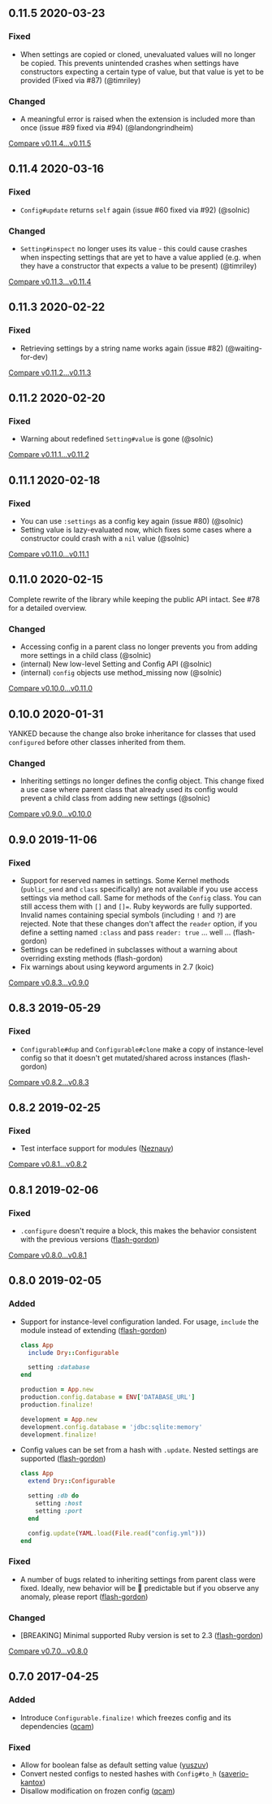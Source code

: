 ## 0.11.5 2020-03-23


### Fixed

- When settings are copied or cloned, unevaluated values will no longer be copied. This prevents unintended crashes when settings have constructors expecting a certain type of value, but that value is yet to be provided (Fixed via #87) (@timriley)

### Changed

- A meaningful error is raised when the extension is included more than once (issue #89 fixed via #94) (@landongrindheim)

[Compare v0.11.4...v0.11.5](https://github.com/dry-rb/dry-configurable/compare/v0.11.4...v0.11.5)

## 0.11.4 2020-03-16


### Fixed

- `Config#update` returns `self` again (issue #60 fixed via #92) (@solnic)

### Changed

- `Setting#inspect` no longer uses its value - this could cause crashes when inspecting settings that are yet to have a value applied (e.g. when they have a constructor that expects a value to be present) (@timriley)

[Compare v0.11.3...v0.11.4](https://github.com/dry-rb/dry-configurable/compare/v0.11.3...v0.11.4)

## 0.11.3 2020-02-22


### Fixed

- Retrieving settings by a string name works again (issue #82) (@waiting-for-dev)


[Compare v0.11.2...v0.11.3](https://github.com/dry-rb/dry-configurable/compare/v0.11.2...v0.11.3)

## 0.11.2 2020-02-20


### Fixed

- Warning about redefined `Setting#value` is gone (@solnic)


[Compare v0.11.1...v0.11.2](https://github.com/dry-rb/dry-configurable/compare/v0.11.1...v0.11.2)

## 0.11.1 2020-02-18


### Fixed

- You can use `:settings` as a config key again (issue #80) (@solnic)
- Setting value is lazy-evaluated now, which fixes some cases where a constructor could crash with a `nil` value (@solnic)


[Compare v0.11.0...v0.11.1](https://github.com/dry-rb/dry-configurable/compare/v0.11.0...v0.11.1)

## 0.11.0 2020-02-15

Complete rewrite of the library while keeping the public API intact. See #78 for a detailed overview.

### Changed

- Accessing config in a parent class no longer prevents you from adding more settings in a child class (@solnic)
- (internal) New low-level Setting and Config API (@solnic)
- (internal) `config` objects use method_missing now (@solnic)

[Compare v0.10.0...v0.11.0](https://github.com/dry-rb/dry-configurable/compare/v0.10.0...v0.11.0)

## 0.10.0 2020-01-31

YANKED because the change also broke inheritance for classes that used `configured` before other classes inherited from them.

### Changed

- Inheriting settings no longer defines the config object. This change fixed a use case where parent class that already used its config would prevent a child class from adding new settings (@solnic)

[Compare v0.9.0...v0.10.0](https://github.com/dry-rb/dry-configurable/compare/v0.9.0...v0.10.0)

## 0.9.0 2019-11-06


### Fixed

- Support for reserved names in settings. Some Kernel methods (`public_send` and `class` specifically) are not available if you use access settings via method call. Same for methods of the `Config` class. You can still access them with `[]` and `[]=`. Ruby keywords are fully supported. Invalid names containing special symbols (including `!` and `?`) are rejected. Note that these changes don't affect the `reader` option, if you define a setting named `:class` and pass `reader: true` ... well ... (flash-gordon)
- Settings can be redefined in subclasses without a warning about overriding exsting methods (flash-gordon)
- Fix warnings about using keyword arguments in 2.7 (koic)


[Compare v0.8.3...v0.9.0](https://github.com/dry-rb/dry-configurable/compare/v0.8.3...v0.9.0)

## 0.8.3 2019-05-29


### Fixed

- `Configurable#dup` and `Configurable#clone` make a copy of instance-level config so that it doesn't get mutated/shared across instances (flash-gordon)


[Compare v0.8.2...v0.8.3](https://github.com/dry-rb/dry-configurable/compare/v0.8.2...v0.8.3)

## 0.8.2 2019-02-25


### Fixed

- Test interface support for modules ([Neznauy](https://github.com/Neznauy))


[Compare v0.8.1...v0.8.2](https://github.com/dry-rb/dry-configurable/compare/v0.8.1...v0.8.2)

## 0.8.1 2019-02-06


### Fixed

- `.configure` doesn't require a block, this makes the behavior consistent with the previous versions ([flash-gordon](https://github.com/flash-gordon))


[Compare v0.8.0...v0.8.1](https://github.com/dry-rb/dry-configurable/compare/v0.8.0...v0.8.1)

## 0.8.0 2019-02-05


### Added

- Support for instance-level configuration landed. For usage, `include` the module instead of extending ([flash-gordon](https://github.com/flash-gordon))

  ```ruby
  class App
    include Dry::Configurable

    setting :database
  end

  production = App.new
  production.config.database = ENV['DATABASE_URL']
  production.finalize!

  development = App.new
  development.config.database = 'jdbc:sqlite:memory'
  development.finalize!
  ```
- Config values can be set from a hash with `.update`. Nested settings are supported ([flash-gordon](https://github.com/flash-gordon))

  ```ruby
  class App
    extend Dry::Configurable

    setting :db do
      setting :host
      setting :port
    end

    config.update(YAML.load(File.read("config.yml")))
  end
  ```

### Fixed

- A number of bugs related to inheriting settings from parent class were fixed. Ideally, new behavior will be :100: predictable but if you observe any anomaly, please report ([flash-gordon](https://github.com/flash-gordon))

### Changed

- [BREAKING] Minimal supported Ruby version is set to 2.3 ([flash-gordon](https://github.com/flash-gordon))

[Compare v0.7.0...v0.8.0](https://github.com/dry-rb/dry-configurable/compare/v0.7.0...v0.8.0)

## 0.7.0 2017-04-25


### Added

- Introduce `Configurable.finalize!` which freezes config and its dependencies ([qcam](https://github.com/qcam))

### Fixed

- Allow for boolean false as default setting value ([yuszuv](https://github.com/yuszuv))
- Convert nested configs to nested hashes with `Config#to_h` ([saverio-kantox](https://github.com/saverio-kantox))
- Disallow modification on frozen config ([qcam](https://github.com/qcam))
